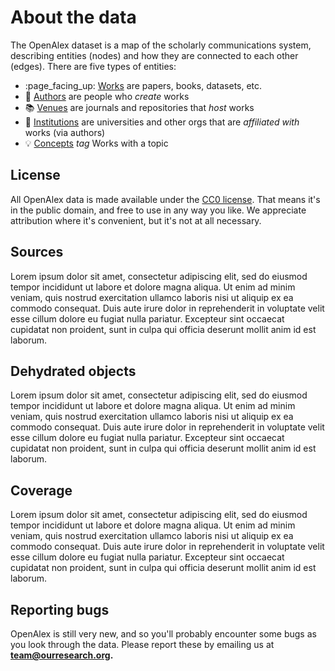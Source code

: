 # About the data

The OpenAlex dataset is a map of the scholarly communications system, describing entities (nodes) and how they are connected to each other (edges). There are five types of entities:

* :page\_facing\_up: [Works](work.md) are papers, books, datasets, etc.
* :woman: [Authors](author.md) are people who _create_ works
* :books: [Venues](venue.md) are journals and repositories that _host_ works
* :school: [Institutions](institution.md) are universities and other orgs that are _affiliated with_ works (via authors)
* :bulb: [Concepts](concept.md) _tag_ Works with a topic

## License

All OpenAlex data is made available under the [CC0 license](https://creativecommons.org/publicdomain/zero/1.0/). That means it's in the public domain, and free to use in any way you like. We appreciate attribution where it's convenient, but it's not at all necessary.

## Sources

Lorem ipsum dolor sit amet, consectetur adipiscing elit, sed do eiusmod tempor incididunt ut labore et dolore magna aliqua. Ut enim ad minim veniam, quis nostrud exercitation ullamco laboris nisi ut aliquip ex ea commodo consequat. Duis aute irure dolor in reprehenderit in voluptate velit esse cillum dolore eu fugiat nulla pariatur. Excepteur sint occaecat cupidatat non proident, sunt in culpa qui officia deserunt mollit anim id est laborum.

## Dehydrated objects

Lorem ipsum dolor sit amet, consectetur adipiscing elit, sed do eiusmod tempor incididunt ut labore et dolore magna aliqua. Ut enim ad minim veniam, quis nostrud exercitation ullamco laboris nisi ut aliquip ex ea commodo consequat. Duis aute irure dolor in reprehenderit in voluptate velit esse cillum dolore eu fugiat nulla pariatur. Excepteur sint occaecat cupidatat non proident, sunt in culpa qui officia deserunt mollit anim id est laborum.

## Coverage

Lorem ipsum dolor sit amet, consectetur adipiscing elit, sed do eiusmod tempor incididunt ut labore et dolore magna aliqua. Ut enim ad minim veniam, quis nostrud exercitation ullamco laboris nisi ut aliquip ex ea commodo consequat. Duis aute irure dolor in reprehenderit in voluptate velit esse cillum dolore eu fugiat nulla pariatur. Excepteur sint occaecat cupidatat non proident, sunt in culpa qui officia deserunt mollit anim id est laborum.

## Reporting bugs

OpenAlex is still very new, and so you'll probably encounter some bugs as you look through the data. Please report these by emailing us at **team@ourresearch.org.**

